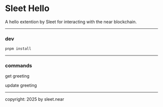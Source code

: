 # Sleet Hello

A hello extention by Sleet for interacting with the near blockchain.

---

### dev

```sh
pnpm install

```

---

### commands

get greeting

update greeting






---

copyright: 2025 by sleet.near
